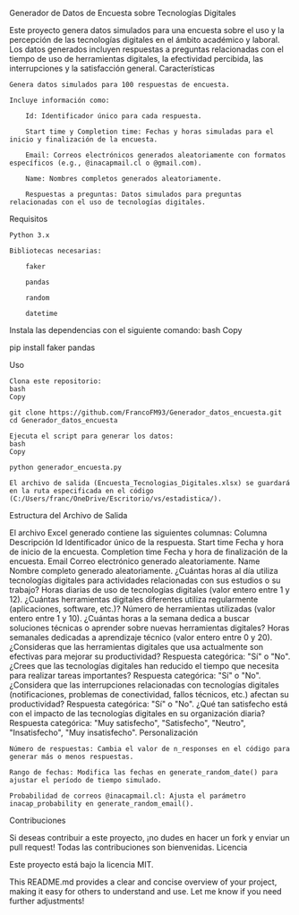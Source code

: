Generador de Datos de Encuesta sobre Tecnologías Digitales

Este proyecto genera datos simulados para una encuesta sobre el uso y la percepción de las tecnologías digitales en el ámbito académico y laboral. Los datos generados incluyen respuestas a preguntas relacionadas con el tiempo de uso de herramientas digitales, la efectividad percibida, las interrupciones y la satisfacción general.
Características

    Genera datos simulados para 100 respuestas de encuesta.

    Incluye información como:

        Id: Identificador único para cada respuesta.

        Start time y Completion time: Fechas y horas simuladas para el inicio y finalización de la encuesta.

        Email: Correos electrónicos generados aleatoriamente con formatos específicos (e.g., @inacapmail.cl o @gmail.com).

        Name: Nombres completos generados aleatoriamente.

        Respuestas a preguntas: Datos simulados para preguntas relacionadas con el uso de tecnologías digitales.

Requisitos

    Python 3.x

    Bibliotecas necesarias:

        faker

        pandas

        random

        datetime

Instala las dependencias con el siguiente comando:
bash
Copy

pip install faker pandas

Uso

    Clona este repositorio:
    bash
    Copy

    git clone https://github.com/FrancoFM93/Generador_datos_encuesta.git
    cd Generador_datos_encuesta

    Ejecuta el script para generar los datos:
    bash
    Copy

    python generador_encuesta.py

    El archivo de salida (Encuesta_Tecnologias_Digitales.xlsx) se guardará en la ruta especificada en el código (C:/Users/franc/OneDrive/Escritorio/vs/estadistica/).

Estructura del Archivo de Salida

El archivo Excel generado contiene las siguientes columnas:
Columna	Descripción
Id	Identificador único de la respuesta.
Start time	Fecha y hora de inicio de la encuesta.
Completion time	Fecha y hora de finalización de la encuesta.
Email	Correo electrónico generado aleatoriamente.
Name	Nombre completo generado aleatoriamente.
¿Cuántas horas al día utiliza tecnologías digitales para actividades relacionadas con sus estudios o su trabajo?	Horas diarias de uso de tecnologías digitales (valor entero entre 1 y 12).
¿Cuántas herramientas digitales diferentes utiliza regularmente (aplicaciones, software, etc.)?	Número de herramientas utilizadas (valor entero entre 1 y 10).
¿Cuántas horas a la semana dedica a buscar soluciones técnicas o aprender sobre nuevas herramientas digitales?	Horas semanales dedicadas a aprendizaje técnico (valor entero entre 0 y 20).
¿Consideras que las herramientas digitales que usa actualmente son efectivas para mejorar su productividad?	Respuesta categórica: "Sí" o "No".
¿Crees que las tecnologías digitales han reducido el tiempo que necesita para realizar tareas importantes?	Respuesta categórica: "Sí" o "No".
¿Considera que las interrupciones relacionadas con tecnologías digitales (notificaciones, problemas de conectividad, fallos técnicos, etc.) afectan su productividad?	Respuesta categórica: "Sí" o "No".
¿Qué tan satisfecho está con el impacto de las tecnologías digitales en su organización diaria?	Respuesta categórica: "Muy satisfecho", "Satisfecho", "Neutro", "Insatisfecho", "Muy insatisfecho".
Personalización

    Número de respuestas: Cambia el valor de n_responses en el código para generar más o menos respuestas.

    Rango de fechas: Modifica las fechas en generate_random_date() para ajustar el período de tiempo simulado.

    Probabilidad de correos @inacapmail.cl: Ajusta el parámetro inacap_probability en generate_random_email().

Contribuciones

Si deseas contribuir a este proyecto, ¡no dudes en hacer un fork y enviar un pull request! Todas las contribuciones son bienvenidas.
Licencia

Este proyecto está bajo la licencia MIT.

This README.md provides a clear and concise overview of your project, making it easy for others to understand and use. Let me know if you need further adjustments!
